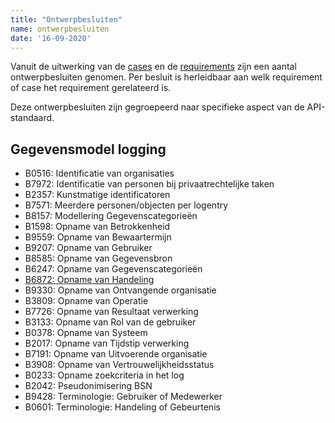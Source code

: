 ```yaml
---
title: "Ontwerpbesluiten"
name: ontwerpbesluiten
date: '16-09-2020'
---
```


Vanuit de uitwerking van de [cases](./cases.md) en de [requirements](./requirements.md) zijn een aantal ontwerpbesluiten genomen. Per besluit is herleidbaar aan welk requirement of case het requirement gerelateerd is.

Deze ontwerpbesluiten zijn gegroepeerd naar specifieke aspect van de API-standaard. 

## Gegevensmodel logging
- B0516: Identificatie van organisaties
- B7972: Identificatie van personen bij privaatrechtelijke taken
- B2357: Kunstmatige identificatoren
- B7571: Meerdere personen/objecten per logentry
- B8157: Modellering Gegevenscategorieën
- B1598: Opname van Betrokkenheid
- B9559: Opname van Bewaartermijn
- B9207: Opname van Gebruiker
- B8585: Opname van Gegevensbron
- B6247: Opname van Gegevenscategorieën
- [B6872: Opname van Handeling](./ontwerpbesluiten/B6872.md)
- B9330: Opname van Ontvangende organisatie
- B3809: Opname van Operatie
- B7726: Opname van Resultaat verwerking
- B3133: Opname van Rol van de gebruiker
- B0378: Opname van Systeem
- B2017: Opname van Tijdstip verwerking
- B7191: Opname van Uitvoerende organisatie
- B3908: Opname van Vertrouwelijkheidsstatus
- B0233: Opname zoekcriteria in het log
- B2042: Pseudonimisering BSN
- B9428: Terminologie: Gebruiker of Medewerker
- B0601: Terminologie: Handeling of Gebeurtenis
